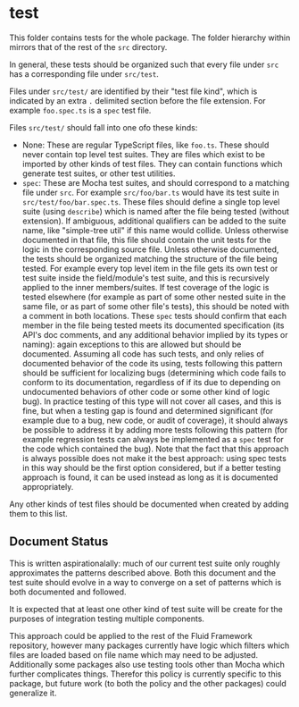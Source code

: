 # test

This folder contains tests for the whole package.
The folder hierarchy within mirrors that of the rest of the `src` directory.

In general, these tests should be organized such that every file under `src` has a corresponding file under `src/test`.

Files under `src/test/` are identified by their "test file kind", which is indicated by an extra `.` delimited section before the file extension. For example `foo.spec.ts` is a `spec` test file.

Files `src/test/` should fall into one ofo these kinds:

 - None: These are regular TypeScript files, like `foo.ts`. These should never contain top level test suites. They are files which exist to be imported by other kinds of test files. They can contain functions which generate test suites, or other test utilities.
 - `spec`: These are Mocha test suites, and should correspond to a matching file under `src`.
For example `src/foo/bar.ts` would have its test suite in `src/test/foo/bar.spec.ts`. These files should define a single top level suite (using `describe`) which is named after the file being tested (without extension).
If ambiguous, additional qualifiers can be added to the suite name, like "simple-tree util" if this name would collide.
Unless otherwise documented in that file, this file should contain the unit tests for the logic in the corresponding source file.
Unless otherwise documented, the tests should be organized matching the structure of the file being tested.
For example every top level item in the file gets its own test or test suite inside the field/module's test suite, and this is recursively applied to the inner members/suites.
If test coverage of the logic is tested elsewhere (for example as part of some other nested suite in the same file, or as part of some other file's tests), this should be noted with a comment in both locations.
These `spec` tests should confirm that each member in the file being tested meets its documented specification (its API's doc comments, and any additional behavior implied by its types or naming): again exceptions to this are allowed but should be documented.
Assuming all code has such tests, and only relies of documented behavior of the code its using, tests following this pattern should be sufficient for localizing bugs (determining which code fails to conform to its documentation, regardless of if its due to depending on undocumented behaviors of other code or some other kind of logic bug).
In practice testing of this type will not cover all cases, and this is fine, but when a testing gap is found and determined significant (for example due to a bug, new code, or audit of coverage), it should always be possible to address it by adding more tests following this pattern (for example regression tests can always be implemented as a `spec` test for the code which contained the bug).
Note that the fact that this approach is always possible does not make it the best approach: using spec tests in this way should be the first option considered, but if a better testing approach is found, it can be used instead as long as it is documented appropriately.

Any other kinds of test files should be documented when created by adding them to this list.

## Document Status

This is written aspirationalally: much of our current test suite only roughly approximates the patterns described above.
Both this document and the test suite should evolve in a way to converge on a set of patterns which is both documented and followed.

It is expected that at least one other kind of test suite will be create for the purposes of integration testing multiple components.

This approach could be applied to the rest of the Fluid Framework repository, however many packages currently have logic which filters which files are loaded based on file name which may need to be adjusted.
Additionally some packages also use testing tools other than Mocha which further complicates things.
Therefor this policy is currently specific to this package, but future work (to both the policy and the other packages) could generalize it.
